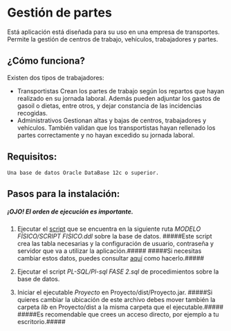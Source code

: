 # Gestión de partes #

Está aplicación está diseñada para su uso en una empresa de transportes. Permite la gestión de centros de trabajo, vehículos, trabajadores y partes.

## ¿Cómo funciona? ##

Existen dos tipos de trabajadores:

* Transportistas 
	Crean los partes de trabajo según los repartos que hayan realizado en su jornada laboral. Además pueden adjuntar los gastos de gasoil o dietas, entre otros, y dejar constancia de las incidencias recogidas.
* Administrativos
	Gestionan altas y bajas de centros, trabajadores y vehículos. También validan que los transportistas hayan rellenado los partes correctamente y no hayan excedido su jornada laboral.
		
## Requisitos: ##
	
	Una base de datos Oracle DataBase 12c o superior.

## Pasos para la instalación: ##

##### ¡OJO! El orden de ejecución es importante. #####
	
1. Ejecutar el [script](MODELO_FÍSICO/SCRIPT_FISICO.ddl) que se encuentra en la siguiente ruta _MODELO FÍSICO/SCRIPT FISICO.ddl_ sobre la base de datos.
#####Este script crea las tabla necesarias y la configuración de usuario, contraseña y servidor que va a utilizar la aplicación.#####
#####Si necesitas cambiar estos datos, puedes consultar [aquí]() como hacerlo.#####
	
2. Ejecutar el script _PL-SQL/Pl-sql FASE 2.sql_ de procedimientos sobre la base de datos.
3. Iniciar el ejecutable _Proyecto_ en Proyecto/dist/Proyecto.jar.
#####Si quieres cambiar la ubicación de este archivo debes mover también la carpeta _lib_ en Proyecto/dist a la misma carpeta que el ejecutable.#####
#####Es recomendable que crees un acceso directo, por ejemplo a tu escritorio.#####
	


